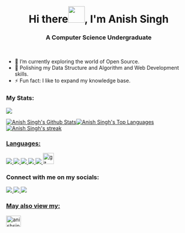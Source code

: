 
<h1 align="center">Hi there<img src="https://raw.githubusercontent.com/MartinHeinz/MartinHeinz/master/wave.gif" width="45px">, I'm Anish Singh</h1>
<h3 align="center">A Computer Science Undergraduate</h3>

<br/>

- 🔭 I’m currently exploring the world of Open Source. 
- 🌱 Polishing my Data Structure and Algorithm and Web Development skills.
- ⚡ Fun fact: I like to expand my knowledge base.
### My Stats:
![](https://activity-graph.herokuapp.com/graph?username=anishsingh42&theme=github)


<a href="https://github.com/anishsingh42/github-readme-stats"><img alt="Anish Singh's Github Stats" src="https://github-readme-stats.vercel.app/api?username=anishsingh42&show_icons=true&count_private=true&theme=react&hide_border=true&bg_color=0D1117" /></a><a href="https://github.com/anishsingh42/github-readme-stats"><img alt="Anish Singh's Top Languages" src="https://github-readme-stats.vercel.app/api/top-langs/?username=anishsingh42&langs_count=8&count_private=true&layout=compact&theme=react&hide_border=true&bg_color=0D1117" /></a><a href="https://github.com/anishsingh42/github-readme-streak-stats"> <img title="🔥 Get streak stats for your profile at git.io/streak-stats" alt="Anish Singh's streak" src="https://github-readme-streak-stats.herokuapp.com/?user=anishsingh42&theme=black-ice&hide_border=true&stroke=0000&background=060A0CD0"/>

### Languages:
<img src="https://img.shields.io/badge/HTML5-E34F26?style=for-the-badge&logo=html5&logoColor=white"> <img src="https://img.shields.io/badge/CSS3-1572B6?style=for-the-badge&logo=css3&logoColor=white"> <img src="https://img.shields.io/badge/Python-FFD43B?style=for-the-badge&logo=python&logoColor=darkgreen"> <img src="https://img.shields.io/badge/C-00599C?style=for-the-badge&logo=c&logoColor=white"> <img src="https://img.shields.io/badge/C%2B%2B-00599C?style=for-the-badge&logo=c%2B%2B&logoColor=white">
 <img src="https://www.vectorlogo.zone/logos/git-scm/git-scm-icon.svg" alt="git" width="30" height="auto"/> </a> 
### Connect with me on my socials:
<a href="https://www.linkedin.com/in/anish-singh-9988a419a/" target="_blank"><img src="https://img.shields.io/badge/LinkedIn-0077B5?style=for-the-badge&logo=linkedin&logoColor=white"/>
<a href="https://twitter.com/anish_singh_42" target="_blank"><img src="https://img.shields.io/badge/Twitter-1DA1F2?style=for-the-badge&logo=twitter&logoColor=white"/>
<a href="https://github.com/anishsingh42" target="_blank"><img src="https://img.shields.io/badge/GitHub-100000?style=for-the-badge&logo=github&logoColor=white"/>

### May also view my:
 <a href="https://auth.geeksforgeeks.org/user/anishsingh42/practice/" target="blank"><img align="center" src="https://raw.githubusercontent.com/rahuldkjain/github-profile-readme-generator/master/src/images/icons/Social/geeks-for-geeks.svg" alt="anishsingh42" height="30" width="40" /></a>
